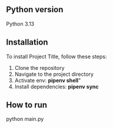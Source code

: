 ## **Python version**
Python 3.13

## **Installation**

To install Project Title, follow these steps:

1. Clone the repository
2. Navigate to the project directory
3. Activate env: **pipenv shell**"
4. Install dependencies: **pipenv sync**

## **How to run**
python main.py
